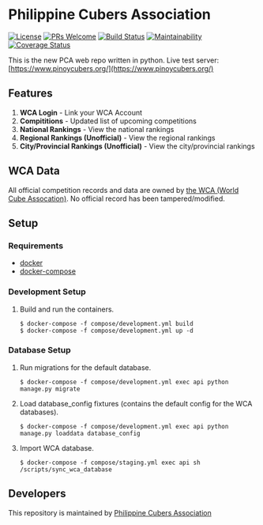 Philippine Cubers Association
===
[![License](https://img.shields.io/badge/License-MIT-blue.svg)](https://opensource.org/licenses/MIT)
[![PRs Welcome](https://img.shields.io/badge/PRs-welcome-brightgreen.svg)](http://makeapullrequest.com)
[![Build Status](https://travis-ci.org/pca/web-backend.svg?branch=master)](https://travis-ci.org/pca/web-backend)
[![Maintainability](https://api.codeclimate.com/v1/badges/7a8887688397d1cbcd06/maintainability)](https://codeclimate.com/github/pca/web-backend/maintainability)
[![Coverage Status](https://coveralls.io/repos/github/pca/web-backend/badge.svg?branch=master)](https://coveralls.io/github/pca/web-backend?branch=master)

This is the new PCA web repo written in python. Live test server: [https://www.pinoycubers.org/](https://www.pinoycubers.org/)

## Features

1. **WCA Login** - Link your WCA Account
2. **Compititions** - Updated list of upcoming competitions
3. **National Rankings** - View the national rankings
4. **Regional Rankings (Unofficial)** - View the regional rankings
5. **City/Provincial Rankings (Unofficial)** - View the city/provincial rankings

## WCA Data

All official competition records and data are owned by [the WCA (World Cube Assocation)](https://www.worldcubeassociation.org).
No official record has been tampered/modified.

## Setup

### Requirements

*  [docker](https://www.docker.com/community-edition#/download)
*  [docker-compose](https://docs.docker.com/compose/install/)

### Development Setup

1. Build and run the containers.

    ```
    $ docker-compose -f compose/development.yml build
    $ docker-compose -f compose/development.yml up -d
    ```

### Database Setup

1. Run migrations for the default database.

    ```
    $ docker-compose -f compose/development.yml exec api python manage.py migrate
    ```

2. Load database_config fixtures (contains the default config for the WCA databases).

    ```
    $ docker-compose -f compose/development.yml exec api python manage.py loaddata database_config
    ```

3. Import WCA database.

    ```
    $ docker-compose -f compose/staging.yml exec api sh /scripts/sync_wca_database
    ```

## Developers

This repository is maintained by [Philippine Cubers Association](https://facebook.com/PhilippineCubersAssociation/)
